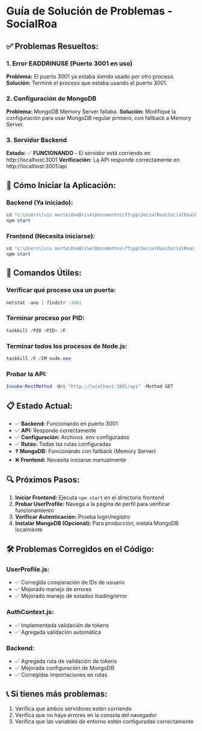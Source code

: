 # Guía de Solución de Problemas - SocialRoa

## ✅ Problemas Resueltos:

### 1. Error EADDRINUSE (Puerto 3001 en uso)
**Problema:** El puerto 3001 ya estaba siendo usado por otro proceso.
**Solución:** Terminé el proceso que estaba usando el puerto 3001.

### 2. Configuración de MongoDB
**Problema:** MongoDB Memory Server fallaba.
**Solución:** Modifiqué la configuración para usar MongoDB regular primero, con fallback a Memory Server.

### 3. Servidor Backend
**Estado:** ✅ **FUNCIONANDO** - El servidor está corriendo en http://localhost:3001
**Verificación:** La API responde correctamente en http://localhost:3001/api

## 🚀 Cómo Iniciar la Aplicación:

### Backend (Ya iniciado):
```powershell
cd "c:\Users\luis marte\OneDrive\Documentos\ft\pp\SocialRoa\SocialRoa\backend"
npm start
```

### Frontend (Necesita iniciarse):
```powershell
cd "c:\Users\luis marte\OneDrive\Documentos\ft\pp\SocialRoa\SocialRoa\frontend"
npm start
```

## 🔧 Comandos Útiles:

### Verificar qué proceso usa un puerto:
```powershell
netstat -ano | findstr :3001
```

### Terminar proceso por PID:
```powershell
taskkill /PID <PID> /F
```

### Terminar todos los procesos de Node.js:
```powershell
taskkill /F /IM node.exe
```

### Probar la API:
```powershell
Invoke-RestMethod -Uri "http://localhost:3001/api" -Method GET
```

## 📋 Estado Actual:

- ✅ **Backend:** Funcionando en puerto 3001
- ✅ **API:** Responde correctamente
- ✅ **Configuración:** Archivos .env configurados
- ✅ **Rutas:** Todas las rutas configuradas
- ❓ **MongoDB:** Funcionando con fallback (Memory Server)
- ❌ **Frontend:** Necesita iniciarse manualmente

## 🔍 Próximos Pasos:

1. **Iniciar Frontend:** Ejecuta `npm start` en el directorio frontend
2. **Probar UserProfile:** Navega a la página de perfil para verificar funcionamiento
3. **Verificar Autenticación:** Prueba login/registro
4. **Instalar MongoDB (Opcional):** Para producción, instala MongoDB localmente

## 🛠️ Problemas Corregidos en el Código:

### UserProfile.js:
- ✅ Corregida comparación de IDs de usuario
- ✅ Mejorado manejo de errores
- ✅ Mejorado manejo de estados loading/error

### AuthContext.js:
- ✅ Implementada validación de tokens
- ✅ Agregada validación automática

### Backend:
- ✅ Agregada ruta de validación de tokens
- ✅ Mejorada configuración de MongoDB
- ✅ Corregidas importaciones en rutas

## 📞 Si tienes más problemas:

1. Verifica que ambos servidores estén corriendo
2. Verifica que no haya errores en la consola del navegador
3. Verifica que las variables de entorno estén configuradas correctamente
